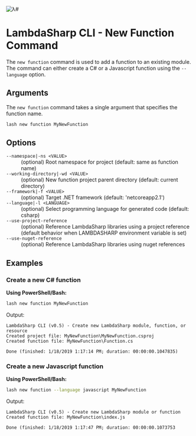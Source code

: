 ![λ#](../../../Docs/LambdaSharp_v2_small.png)

# LambdaSharp CLI - New Function Command

The `new function` command is used to add a function to an existing module. The command can either create a C# or a Javascript function using the `--language` option.

## Arguments

The `new function` command takes a single argument that specifies the function name.

```bash
lash new function MyNewFunction
```

## Options

<dl>

<dt><code>--namespace|-ns &lt;VALUE&gt;</code></dt>
<dd>(optional) Root namespace for project (default: same as function name)</dd>

<dt><code>--working-directory|-wd &lt;VALUE&gt;</code></dt>
<dd>(optional) New function project parent directory (default: current directory)</dd>

<dt><code>--framework|-f &lt;VALUE&gt;</code></dt>
<dd>(optional) Target .NET framework (default: 'netcoreapp2.1')</dd>

<dt><code>--language|-l &lt;LANGUAGE&gt;</code></dt>
<dd>(optional) Select programming language for generated code (default: csharp)</dd>

<dt><code>--use-project-reference</code></dt>
<dd>(optional) Reference LambdaSharp libraries using a project reference (default behavior when LAMBDASHARP environment variable is set)</dd>

<dt><code>--use-nuget-reference</code></dt>
<dd>(optional) Reference LambdaSharp libraries using nuget references</dd>

</dl>

## Examples

### Create a new C# function

__Using PowerShell/Bash:__
```bash
lash new function MyNewFunction
```

Output:
```
LambdaSharp CLI (v0.5) - Create new LambdaSharp module, function, or resource
Created project file: MyNewFunction\MyNewFunction.csproj
Created function file: MyNewFunction\Function.cs

Done (finished: 1/18/2019 1:17:14 PM; duration: 00:00:00.1047835)
```

### Create a new Javascript function

__Using PowerShell/Bash:__
```bash
lash new function --language javascript MyNewFunction
```

Output:
```
LambdaSharp CLI (v0.5) - Create new LambdaSharp module or function
Created function file: MyNewFunction\index.js

Done (finished: 1/18/2019 1:17:47 PM; duration: 00:00:00.1073753
```
